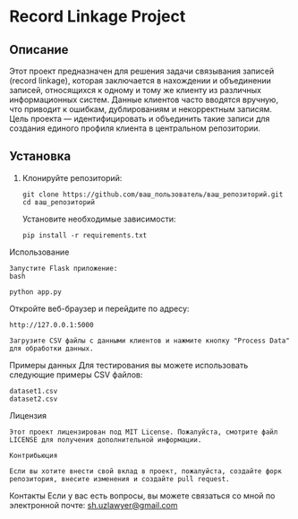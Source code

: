 # Record Linkage Project

## Описание
Этот проект предназначен для решения задачи связывания записей (record linkage), которая заключается в нахождении и объединении записей, относящихся к одному и тому же клиенту из различных информационных систем. Данные клиентов часто вводятся вручную, что приводит к ошибкам, дублированиям и некорректным записям. Цель проекта — идентифицировать и объединить такие записи для создания единого профиля клиента в центральном репозитории.

## Установка

1. Клонируйте репозиторий:
  
       git clone https://github.com/ваш_пользователь/ваш_репозиторий.git
       cd ваш_репозиторий

    Установите необходимые зависимости:


       pip install -r requirements.txt

Использование

    Запустите Flask приложение:
    bash

    python app.py

Откройте веб-браузер и перейдите по адресу:

    http://127.0.0.1:5000

    Загрузите CSV файлы с данными клиентов и нажмите кнопку "Process Data" для обработки данных.

Примеры данных
Для тестирования вы можете использовать следующие примеры CSV файлов:

    dataset1.csv
    dataset2.csv

Лицензия

    Этот проект лицензирован под MIT License. Пожалуйста, смотрите файл LICENSE для получения дополнительной информации.
   
    Контрибьюция
    
    Если вы хотите внести свой вклад в проект, пожалуйста, создайте форк репозитория, внесите изменения и создайте pull request.
    
Контакты
Если у вас есть вопросы, вы можете связаться со мной по электронной  почте: sh.uzlawyer@gmail.com
